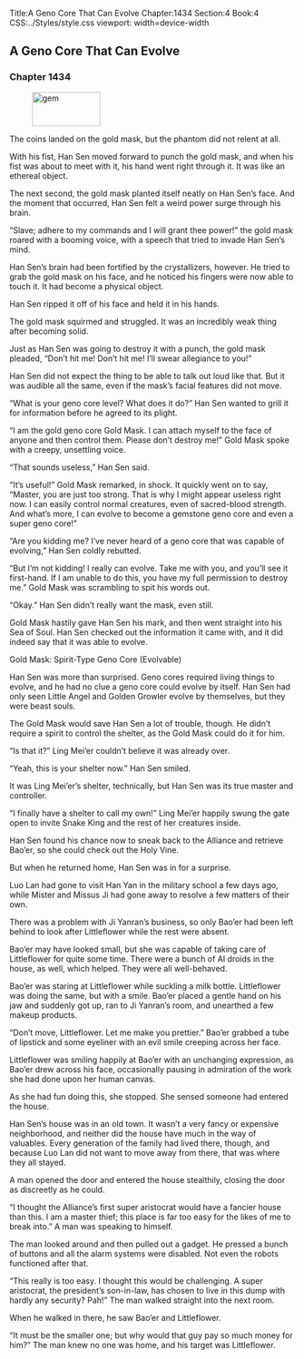 Title:A Geno Core That Can Evolve 
Chapter:1434 
Section:4 
Book:4 
CSS:../Styles/style.css 
viewport: width=device-width
  
## A Geno Core That Can Evolve
### Chapter 1434 
<figure>
	<img src="../Images/gem.gif" alt="gem" id="gem" width="120" height="60" />
</figure>
  

  
  The coins landed on the gold mask, but the phantom did not relent at all.

With his fist, Han Sen moved forward to punch the gold mask, and when his fist was about to meet with it, his hand went right through it. It was like an ethereal object.

The next second, the gold mask planted itself neatly on Han Sen’s face. And the moment that occurred, Han Sen felt a weird power surge through his brain.

“Slave; adhere to my commands and I will grant thee power!” the gold mask roared with a booming voice, with a speech that tried to invade Han Sen’s mind.

Han Sen’s brain had been fortified by the crystallizers, however. He tried to grab the gold mask on his face, and he noticed his fingers were now able to touch it. It had become a physical object.

Han Sen ripped it off of his face and held it in his hands.

The gold mask squirmed and struggled. It was an incredibly weak thing after becoming solid.

Just as Han Sen was going to destroy it with a punch, the gold mask pleaded, “Don’t hit me! Don’t hit me! I’ll swear allegiance to you!”

Han Sen did not expect the thing to be able to talk out loud like that. But it was audible all the same, even if the mask’s facial features did not move.

“What is your geno core level? What does it do?” Han Sen wanted to grill it for information before he agreed to its plight.

“I am the gold geno core Gold Mask. I can attach myself to the face of anyone and then control them. Please don’t destroy me!” Gold Mask spoke with a creepy, unsettling voice.

“That sounds useless,” Han Sen said.

“It’s useful!” Gold Mask remarked, in shock. It quickly went on to say, “Master, you are just too strong. That is why I might appear useless right now. I can easily control normal creatures, even of sacred-blood strength. And what’s more, I can evolve to become a gemstone geno core and even a super geno core!”

“Are you kidding me? I’ve never heard of a geno core that was capable of evolving,” Han Sen coldly rebutted.

“But I’m not kidding! I really can evolve. Take me with you, and you’ll see it first-hand. If I am unable to do this, you have my full permission to destroy me.” Gold Mask was scrambling to spit his words out.

“Okay.” Han Sen didn’t really want the mask, even still.

Gold Mask hastily gave Han Sen his mark, and then went straight into his Sea of Soul. Han Sen checked out the information it came with, and it did indeed say that it was able to evolve.

Gold Mask: Spirit-Type Geno Core (Evolvable)

Han Sen was more than surprised. Geno cores required living things to evolve, and he had no clue a geno core could evolve by itself. Han Sen had only seen Little Angel and Golden Growler evolve by themselves, but they were beast souls.

The Gold Mask would save Han Sen a lot of trouble, though. He didn’t require a spirit to control the shelter, as the Gold Mask could do it for him.

“Is that it?” Ling Mei’er couldn’t believe it was already over.

“Yeah, this is your shelter now.” Han Sen smiled.

It was Ling Mei’er’s shelter, technically, but Han Sen was its true master and controller.

“I finally have a shelter to call my own!” Ling Mei’er happily swung the gate open to invite Snake King and the rest of her creatures inside.

Han Sen found his chance now to sneak back to the Alliance and retrieve Bao’er, so she could check out the Holy Vine.

But when he returned home, Han Sen was in for a surprise.

Luo Lan had gone to visit Han Yan in the military school a few days ago, while Mister and Missus Ji had gone away to resolve a few matters of their own.

There was a problem with Ji Yanran’s business, so only Bao’er had been left behind to look after Littleflower while the rest were absent.

Bao’er may have looked small, but she was capable of taking care of Littleflower for quite some time. There were a bunch of AI droids in the house, as well, which helped. They were all well-behaved.

Bao’er was staring at Littleflower while suckling a milk bottle. Littleflower was doing the same, but with a smile. Bao’er placed a gentle hand on his jaw and suddenly got up, ran to Ji Yanran’s room, and unearthed a few makeup products.

“Don’t move, Littleflower. Let me make you prettier.” Bao’er grabbed a tube of lipstick and some eyeliner with an evil smile creeping across her face.

Littleflower was smiling happily at Bao’er with an unchanging expression, as Bao’er drew across his face, occasionally pausing in admiration of the work she had done upon her human canvas.

As she had fun doing this, she stopped. She sensed someone had entered the house.

Han Sen’s house was in an old town. It wasn’t a very fancy or expensive neighborhood, and neither did the house have much in the way of valuables. Every generation of the family had lived there, though, and because Luo Lan did not want to move away from there, that was where they all stayed.

A man opened the door and entered the house stealthily, closing the door as discreetly as he could.

“I thought the Alliance’s first super aristocrat would have a fancier house than this. I am a master thief; this place is far too easy for the likes of me to break into.” A man was speaking to himself.

The man looked around and then pulled out a gadget. He pressed a bunch of buttons and all the alarm systems were disabled. Not even the robots functioned after that.

“This really is too easy. I thought this would be challenging. A super aristocrat, the president’s son-in-law, has chosen to live in this dump with hardly any security? Pah!” The man walked straight into the next room.

When he walked in there, he saw Bao’er and Littleflower.

“It must be the smaller one; but why would that guy pay so much money for him?” The man knew no one was home, and his target was Littleflower.
